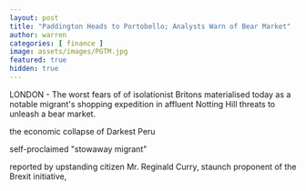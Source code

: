 ```yaml
---
layout: post
title: "Paddington Heads to Portobello; Analysts Warn of Bear Market"
author: warren
categories: [ finance ]
image: assets/images/PGTM.jpg
featured: true
hidden: true
---
```


LONDON - The worst fears of of isolationist Britons materialised today as a notable migrant's shopping expedition in affluent Notting Hill threats to unleash a bear market. 

the economic collapse of Darkest Peru

self-proclaimed "stowaway migrant"

reported by upstanding citizen Mr. Reginald Curry, staunch proponent of the Brexit initiative, 